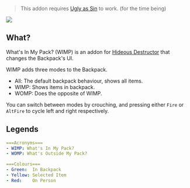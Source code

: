 > This addon requires [Ugly as Sin](https://github.com/caligari87/Ugly-as-Sin) to work. (for the time being)

![](https://cdn.discordapp.com/attachments/556402107909931008/865644938607460372/unknown.png)

## What?
What's In My Pack? (WIMP) is an addon for [Hideous Destructor](https://codeberg.org/mc776/hideousdestructor) that changes the Backpack's UI.

WIMP adds three modes to the Backpack.
- All: The default backpack behaviour, shows all items.
- WIMP: Shows items in backpack.
- WOMP: Does the opposite of WIMP.

You can switch between modes by crouching, and pressing either `Fire` or `AltFire` to cycle left and right respectively.

## Legends
```yaml
===Acronyms===
- WIMP: What's In My Pack?
- WOMP: What's Outside My Pack?

===Colours===
- Green:  In Backpack
- Yellow: Selected Item
- Red:    On Person
```
